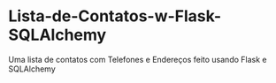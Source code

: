 # Lista-de-Contatos-w-Flask-SQLAlchemy
Uma lista de contatos com Telefones e Endereços feito usando Flask e SQLAlchemy
